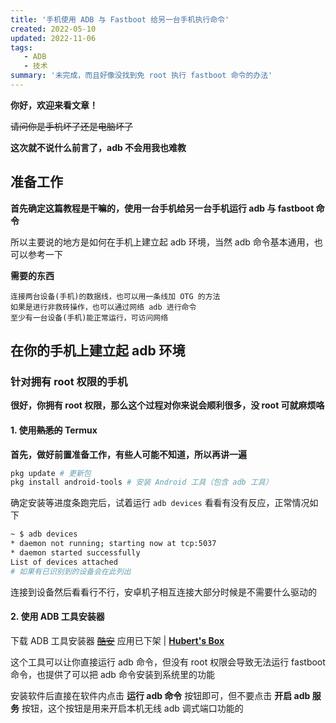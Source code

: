 ```yaml
---
title: '手机使用 ADB 与 Fastboot 给另一台手机执行命令'
created: 2022-05-10
updated: 2022-11-06
tags: 
   - ADB
   - 技术
summary: '未完成，而且好像没找到免 root 执行 fastboot 命令的办法'
---
```


**你好，欢迎来看文章！**

~~请问你是手机坏了还是电脑坏了~~

**这次就不说什么前言了，adb 不会用我也难教**

## 准备工作

**首先确定这篇教程是干嘛的，使用一台手机给另一台手机运行 adb 与 fastboot 命令**

所以主要说的地方是如何在手机上建立起 adb 环境，当然 adb 命令基本通用，也可以参考一下

**需要的东西**

```text
连接两台设备(手机)的数据线，也可以用一条线加 OTG 的方法
如果是进行非救砖操作，也可以通过网络 adb 进行命令
至少有一台设备(手机)能正常运行，可访问网络
```

## 在你的手机上建立起 adb 环境

### 针对拥有 root 权限的手机

**很好，你拥有 root 权限，那么这个过程对你来说会顺利很多，没 root 可就麻烦咯**

#### 1. 使用~~熟悉的~~ Termux

**首先，做好前置准备工作，有些人可能不知道，所以再讲一遍**

```bash
pkg update # 更新包
pkg install android-tools # 安装 Android 工具（包含 adb 工具）
```

确定安装等进度条跑完后，试着运行 `adb devices` 看看有没有反应，正常情况如下

```bash
~ $ adb devices
* daemon not running; starting now at tcp:5037
* daemon started successfully
List of devices attached
# 如果有已识别到的设备会在此列出
```

连接到设备然后看看行不行，安卓机子相互连接大部分时候是不需要什么驱动的

#### 2. 使用 ADB 工具安装器

下载 ADB 工具安装器  [~~酷安~~](https://www.coolapk.com/apk/crixec.adbtoolkitsinstall) 应用已下架 |  [**Hubert's Box**](https://t5d.trle5.xyz/Apk/ADB-tools-3.0.apk)

这个工具可以让你直接运行 adb 命令，但没有 root 权限会导致无法运行 fastboot 命令，也提供了可以把 adb 命令安装到系统里的功能

安装软件后直接在软件内点击 **运行 adb 命令** 按钮即可，但不要点击 **开启 adb 服务** 按钮，这个按钮是用来开启本机无线 adb 调式端口功能的
